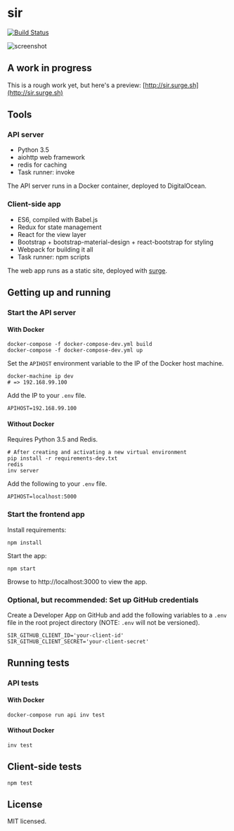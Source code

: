 # sir

[![Build Status](https://travis-ci.org/sloria/sir.svg?branch=master)](https://travis-ci.org/sloria/sir)

![screenshot](https://dl.dropboxusercontent.com/u/1693233/github/sir.png "sir")

## A work in progress

This is a rough work yet, but here's a preview: [http://sir.surge.sh](http://sir.surge.sh)

## Tools

### API server


* Python 3.5
* aiohttp web framework
* redis for caching
* Task runner: invoke

The API server runs in a Docker container, deployed to DigitalOcean.

### Client-side app


* ES6, compiled with Babel.js
* Redux for state management
* React for the view layer
* Bootstrap + bootstrap-material-design + react-bootstrap for styling
* Webpack for building it all
* Task runner: npm scripts

The web app runs as a static site, deployed with [surge](https://surge.sh/).

## Getting up and running

### Start the API server

#### With Docker

```shell
docker-compose -f docker-compose-dev.yml build
docker-compose -f docker-compose-dev.yml up
```

Set the ``APIHOST`` environment variable to the IP of the Docker host machine.

```shell
docker-machine ip dev
# => 192.168.99.100
```

Add the IP to your ``.env`` file.

```shell
APIHOST=192.168.99.100
```

#### Without Docker

Requires Python 3.5 and Redis.

```shell
# After creating and activating a new virtual environment
pip install -r requirements-dev.txt
redis
inv server
```

Add the following to your ``.env`` file.

```shell
APIHOST=localhost:5000
```

### Start the frontend app

Install requirements:

```shell
npm install
```
Start the app:

```shell
npm start
```

Browse to http://localhost:3000 to view the app.

### Optional, but recommended: Set up GitHub credentials

Create a Developer App on GitHub and add the following variables to a ``.env`` file in the root project directory (NOTE: ``.env`` will not be versioned).

```shell
SIR_GITHUB_CLIENT_ID='your-client-id'
SIR_GITHUB_CLIENT_SECRET='your-client-secret'
```

## Running tests

### API tests

#### With Docker

```shell
docker-compose run api inv test
```

#### Without Docker

```shell
inv test
```

## Client-side tests

```shell
npm test
```

## License

MIT licensed.
